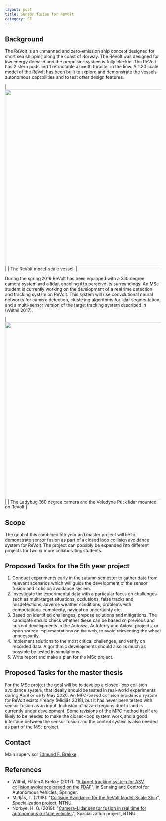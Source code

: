 ```yaml
---
layout: post
title: Sensor fusion for ReVolt
category: SF
---
```

## Background
The ReVolt is an unmanned and zero-emission ship concept designed for short sea shipping along the coast of Norway. The ReVolt was designed for low energy demand and the propulsion system is fully electric. The ReVolt has 2 stern pods and 1 retractable azimuth thruster in the bow.
A 1:20 scale model of the ReVolt has been built to explore and demonstrate the vessels autonomous capabilities and to test other design features.

|<img src="{{site.url}}/assets/revolt3.png" width="570"> | 
| The ReVolt model-scale vessel. | 

During the spring 2019 ReVolt has been equipped with a 360 degree camera system and a lidar, enabling it to perceive its surroundings. 
An MSc student is currently working on the development of a real time detection and tracking system on ReVolt. 
This system will use convolutional neural networks for camera detection, clustering algorithms for lidar segmentation, and a multi-sensor version of the target tracking system described in (Wilthil 2017). 

|<img src="{{site.url}}/assets/ladybugpuck.png" width="570"> | 
| The Ladybug 360 degree camera and the Velodyne Puck lidar mounted on ReVolt  |

## Scope
The goal of this combined 5th year and master project will be to demonstrate sensor fusion as part of a closed loop collision avoidance system for ReVolt. 
The project can possibly be expanded into different projects for two or more collaborating students. 

## Proposed Tasks for the 5th year project

1. Conduct experiments early in the autumn semester to gather data from relevant scenarios which will guide the development of the sensor fusion and collision avoidance system. 
2. Investigate the experimental data with a particular focus on challenges such as multi-target situations, occlusions, false tracks and misdetections, adverse weather conditions, problems with computational complexity, navigation uncertainty etc. 
3. Based on identified challenges, propose solutions and mitigations. The candidate should check whether these can be based on previous and current developments in the Autosea, Autoferry and Autosit projects, or open source implementations on the web, to avoid reinventing the wheel unncessarily. 
4. Implement solutions to the most critical challenges, and verify on recorded data. Algorithmic developments should also as much as possible be tested in simulations.  
5. Write report and make a plan for the MSc project. 

## Proposed Tasks for the master thesis

For the MSc project the goal will be to develop a closed-loop collision avoidance system, that ideally should be tested in real-world experiments during April or early May 2020. 
An MPC-based collision avoidance system for ReVolt exists already (Midjås 2018), but it has never been tested with sensor fusion as an input. Inclusion of hazard regions due to land is currently under development. Some revisions of the MPC method itself are likely to be needed to make the closed-loop system work, and a good interface between the sensor fusion and the control system is also needed as part of the MSc project. 

## Contact
Main supervisor [Edmund F. Brekke](http://www.ntnu.no/ansatte/edmundfo)

## References

* Wilthil, Flåten & Brekke (2017): "[A target tracking system for ASV collision avoidance based on the PDAF]", in Sensing and Control for Autonomous Vehicles, Springer. 
* Midjås, T. (2018): "[Collision Avoidance for the ReVolt Model-Scale Ship]", Specialization project, NTNU. 
* Norbye, H. G. (2019): "[Camera-Lidar sensor fusion in real time for autonomous surface vehicles]", Specialization project, NTNU. 

[A target tracking system for ASV collision avoidance based on the PDAF]: https://link.springer.com/book/10.1007/978-3-319-55372-6
[Camera-Lidar sensor fusion in real time for autonomous surface vehicles]: http://folk.ntnu.no/edmundfo/msc2019-2020/norbye-lidar-camera-reduced.pdf
[Collision Avoidance for the ReVolt Model-Scale Ship]: http://folk.ntnu.no/edmundfo/msc2019-2020/midjaas-colav-revolt.pdf